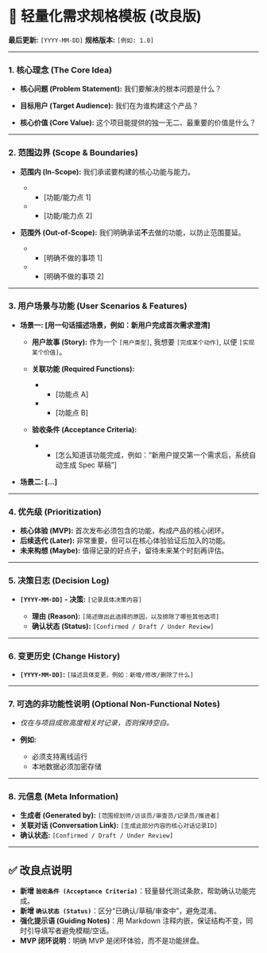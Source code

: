 # 📄 轻量化需求规格模板 (改良版)

**最后更新:** `[YYYY-MM-DD]`
**规格版本:** `[例如: 1.0]`

---

### **1. 核心理念 (The Core Idea)**

* **核心问题 (Problem Statement):** 我们要解决的根本问题是什么？

  <!-- 提示：用一句话描述用户的痛点或阻碍，避免泛泛的“效率低/体验差”。 -->

* **目标用户 (Target Audience):** 我们在为谁构建这个产品？

  <!-- 提示：描述真实的用户群体，例如“独立开发者”、“2–5 人的小团队”。 -->

* **核心价值 (Core Value):** 这个项目能提供的独一无二、最重要的价值是什么？

  <!-- 提示：一句话浓缩价值主张：如果这个产品消失，用户失去的唯一关键价值是什么？ -->

---

### **2. 范围边界 (Scope & Boundaries)**

* **范围内 (In-Scope):** 我们承诺要构建的核心功能与能力。

  * * \[功能/能力点 1]
  * * \[功能/能力点 2]

* **范围外 (Out-of-Scope):** 我们明确承诺**不**去做的功能，以防止范围蔓延。

  * * \[明确不做的事项 1]
  * * \[明确不做的事项 2]

<!-- 提示：用尽可能直白的语言。避免“可能/大概/考虑”这样的模糊词。 -->

---

### **3. 用户场景与功能 (User Scenarios & Features)**

* **场景一: \[用一句话描述场景，例如：新用户完成首次需求澄清]**

  * **用户故事 (Story):** 作为一个 `[用户类型]`, 我想要 `[完成某个动作]`, 以便 `[实现某个价值]`。
  * **关联功能 (Required Functions):**

    * * \[功能点 A]
    * * \[功能点 B]
  * **验收条件 (Acceptance Criteria):**

    * * \[怎么知道该功能完成，例如：“新用户提交第一个需求后，系统自动生成 Spec 草稿”]

* **场景二: \[...]**

<!-- 提示：每个功能必须挂靠在用户场景下。验收条件不用写成测试用例，只要能验证“完成”即可。 -->

---

### **4. 优先级 (Prioritization)**

* **核心体验 (MVP):** 首次发布必须包含的功能，构成产品的核心闭环。
* **后续迭代 (Later):** 非常重要，但可以在核心体验验证后加入的功能。
* **未来构想 (Maybe):** 值得记录的好点子，留待未来某个时刻再评估。

<!-- 提示：MVP ≠ 最小功能集。MVP 是支撑“核心价值”的最小闭环体验。 -->

---

### **5. 决策日志 (Decision Log)**

* **`[YYYY-MM-DD]` - 决策:** `[记录具体决策内容]`

  * **理由 (Reason):** `[简述做出此选择的原因，以及排除了哪些其他选项]`
  * **确认状态 (Status):** `[Confirmed / Draft / Under Review]`

<!-- 提示：一定要记录被否决的方案，以免未来重复讨论。 -->

---

### **6. 变更历史 (Change History)**

* **`[YYYY-MM-DD]`:** `[描述具体变更，例如：新增/修改/删除了什么]`

<!-- 提示：变更历史与版本号联动。可按需生成差异对比。 -->

---

### **7. 可选的非功能性说明 (Optional Non-Functional Notes)**

* *仅在与项目成败高度相关时记录，否则保持空白。*
* **例如:**

  * 必须支持离线运行
  * 本地数据必须加密存储

<!-- 提示：避免模糊描述（如“高性能”），只写可验证的关键约束。 -->

---

### **8. 元信息 (Meta Information)**

* **生成者 (Generated by):** `[范围规划师/访谈员/审查员/记录员/推进者]`
* **关联对话 (Conversation Link):** `[生成此部分内容的核心对话记录ID]`
* **确认状态:** `[Confirmed / Draft / Under Review]`

<!-- 提示：通过“谁确认 + 哪个对话”来确保溯源性。 -->

---

## ✅ 改良点说明

* **新增 `验收条件 (Acceptance Criteria)`**：轻量替代测试条款，帮助确认功能完成。
* **新增 `确认状态 (Status)`**：区分“已确认/草稿/审查中”，避免混淆。
* **强化提示语 (Guiding Notes)**：用 Markdown 注释内嵌，保证结构不变，同时引导填写者避免模糊/空话。
* **MVP 闭环说明**：明确 MVP 是闭环体验，而不是功能拼盘。
